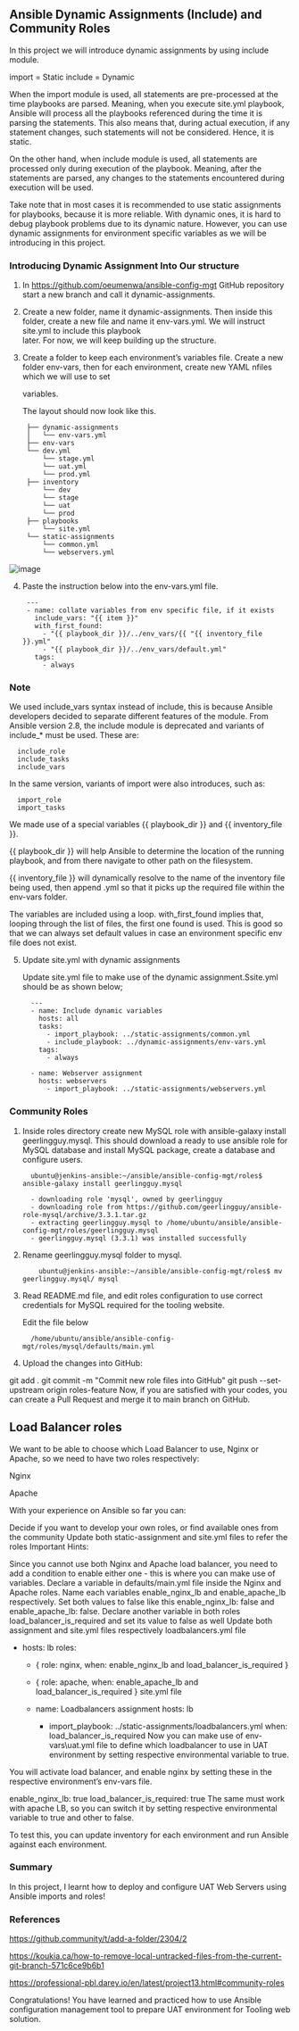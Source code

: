 ## Ansible Dynamic Assignments (Include) and Community Roles


In this project we will introduce dynamic assignments by using include module.

import = Static
include = Dynamic

When the import module is used, all statements are pre-processed at the time playbooks are parsed. Meaning, when you execute site.yml playbook, Ansible will process all the playbooks referenced during the time it is parsing the statements. This also means that, during actual execution, if any statement changes, such statements will not be considered. Hence, it is static.

On the other hand, when include module is used, all statements are processed only during execution of the playbook. Meaning, after the statements are parsed, any changes to the statements encountered during execution will be used.

Take note that in most cases it is recommended to use static assignments for playbooks, because it is more reliable. With dynamic ones, it is hard to debug playbook problems due to its dynamic nature. However, you can use dynamic assignments for environment specific variables as we will be introducing in this project.


### Introducing Dynamic Assignment Into Our structure

1. In  https://github.com/oeumenwa/ansible-config-mgt GitHub repository start a new branch and call it dynamic-assignments.

2. Create a new folder, name it dynamic-assignments. Then inside this folder, create a new file and name it env-vars.yml. We will instruct site.yml to include this playbook    
   later. For now, we will keep building up the structure.

3. Create a folder to keep each environment’s variables file. Create a new folder env-vars, then for each environment, create new YAML nfiles which we will use to set   

    variables.

    The layout should now look like this.

        ├── dynamic-assignments
        │   └── env-vars.yml
        ├── env-vars
        └── dev.yml
            └── stage.yml
            └── uat.yml
            └── prod.yml
        ├── inventory
            └── dev
            └── stage
            └── uat
            └── prod
        ├── playbooks
            └── site.yml
        └── static-assignments
            └── common.yml
            └── webservers.yml
        
 ![image](https://user-images.githubusercontent.com/78841364/121199143-b11f1b00-c840-11eb-8786-953226d973d9.png)


4. Paste the instruction below into the env-vars.yml file.

        ---
        - name: collate variables from env specific file, if it exists
          include_vars: "{{ item }}"
          with_first_found:
            - "{{ playbook_dir }}/../env_vars/{{ "{{ inventory_file }}.yml"
            - "{{ playbook_dir }}/../env_vars/default.yml"
          tags:
            - always


### Note

We used include_vars syntax instead of include, this is because Ansible developers decided to separate different features of the module. From Ansible version 2.8, the include module is deprecated and variants of include_* must be used. These are:

      include_role
      include_tasks
      include_vars

In the same version, variants of import were also introduces, such as:

      import_role
      import_tasks

We made use of a special variables {{ playbook_dir }} and {{ inventory_file }}. 

{{ playbook_dir }} will help Ansible to determine the location of the running playbook, and from there navigate to other path on the filesystem. 

{{ inventory_file }} will dynamically resolve to the name of the inventory file being used, then append .yml so that it picks up the required file within the env-vars folder.

The variables are included using a loop. with_first_found implies that, looping through the list of files, the first one found is used. This is good so that we can always set default values in case an environment specific env file does not exist.


5. Update site.yml with dynamic assignments

   Update site.yml file to make use of the dynamic assignment.Ssite.yml should be as shown below;

         ---
         - name: Include dynamic variables 
           hosts: all
           tasks:
             - import_playbook: ../static-assignments/common.yml 
             - include_playbook: ../dynamic-assignments/env-vars.yml
           tags:
             - always

         - name: Webserver assignment
           hosts: webservers
             - import_playbook: ../static-assignments/webservers.yml

### Community Roles

1. Inside roles directory create new MySQL role with ansible-galaxy install geerlingguy.mysql. This should download a ready to use ansible role    for MySQL database and install MySQL package, create a database and configure users.

         ubuntu@jenkins-ansible:~/ansible/ansible-config-mgt/roles$ ansible-galaxy install geerlingguy.mysql
         
         - downloading role 'mysql', owned by geerlingguy
         - downloading role from https://github.com/geerlingguy/ansible-role-mysql/archive/3.3.1.tar.gz
         - extracting geerlingguy.mysql to /home/ubuntu/ansible/ansible-config-mgt/roles/geerlingguy.mysql
         - geerlingguy.mysql (3.3.1) was installed successfully

2. Rename geerlingguy.mysql folder to mysql.
               
           ubuntu@jenkins-ansible:~/ansible/ansible-config-mgt/roles$ mv geerlingguy.mysql/ mysql


3. Read README.md file, and edit roles configuration to use correct credentials for MySQL required for the tooling website.
   
   Edit the file below
   
         /home/ubuntu/ansible/ansible-config-mgt/roles/mysql/defaults/main.yml
        


4. Upload the changes into GitHub:


git add .
git commit -m "Commit new role files into GitHub"
git push --set-upstream origin roles-feature
Now, if you are satisfied with your codes, you can create a Pull Request and merge it to main branch on GitHub.

   ## Load Balancer roles

We want to be able to choose which Load Balancer to use, Nginx or Apache, so we need to have two roles respectively:

Nginx

Apache

With your experience on Ansible so far you can:

Decide if you want to develop your own roles, or find available ones from the community
Update both static-assignment and site.yml files to refer the roles
Important Hints:

Since you cannot use both Nginx and Apache load balancer, you need to add a condition to enable either one - this is where you can make use of variables.
Declare a variable in defaults/main.yml file inside the Nginx and Apache roles. Name each variables enable_nginx_lb and enable_apache_lb respectively.
Set both values to false like this enable_nginx_lb: false and enable_apache_lb: false.
Declare another variable in both roles load_balancer_is_required and set its value to false as well
Update both assignment and site.yml files respectively
loadbalancers.yml file

- hosts: lb
  roles:
    - { role: nginx, when: enable_nginx_lb and load_balancer_is_required }
    - { role: apache, when: enable_apache_lb and load_balancer_is_required }
site.yml file

     - name: Loadbalancers assignment
       hosts: lb
         - import_playbook: ../static-assignments/loadbalancers.yml
        when: load_balancer_is_required 
Now you can make use of env-vars\uat.yml file to define which loadbalancer to use in UAT environment by setting respective environmental variable to true.

You will activate load balancer, and enable nginx by setting these in the respective environment’s env-vars file.

enable_nginx_lb: true
load_balancer_is_required: true
The same must work with apache LB, so you can switch it by setting respective environmental variable to true and other to false.

To test this, you can update inventory for each environment and run Ansible against each environment.

### Summary

In this project, I learnt how to deploy and configure UAT Web Servers using Ansible imports and roles!

### References

https://github.community/t/add-a-folder/2304/2

https://koukia.ca/how-to-remove-local-untracked-files-from-the-current-git-branch-571c6ce9b6b1

https://professional-pbl.darey.io/en/latest/project13.html#community-roles

Congratulations!
You have learned and practiced how to use Ansible configuration management tool to prepare UAT environment for Tooling web solution.
